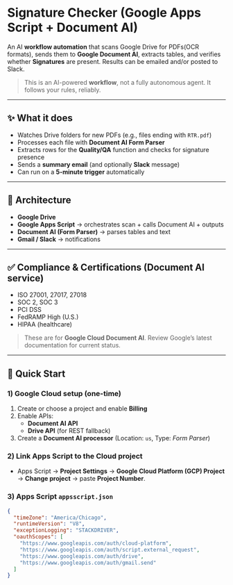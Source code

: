 # Signature Checker (Google Apps Script + Document AI)

An AI **workflow automation** that scans Google Drive for PDFs(OCR formats), sends them to **Google Document AI**, extracts tables, and verifies whether **Signatures** are present. Results can be emailed and/or posted to Slack.

> This is an AI-powered **workflow**, not a fully autonomous agent. It follows your rules, reliably.

---

## ✨ What it does
- Watches Drive folders for new PDFs (e.g., files ending with `RTR.pdf`)
- Processes each file with **Document AI Form Parser**
- Extracts rows for the **Quality/QA** function and checks for signature presence
- Sends a **summary email** (and optionally **Slack** message)
- Can run on a **5-minute trigger** automatically

---

## 🧩 Architecture
- **Google Drive**
- **Google Apps Script** → orchestrates scan + calls Document AI + outputs
- **Document AI (Form Parser)** → parses tables and text
- **Gmail / Slack** → notifications

---

## ✅ Compliance & Certifications (Document AI service)
- ISO 27001, 27017, 27018  
- SOC 2, SOC 3  
- PCI DSS  
- FedRAMP High (U.S.)  
- HIPAA (healthcare)

> These are for **Google Cloud Document AI**. Review Google’s latest documentation for current status.

---

## 🚀 Quick Start

### 1) Google Cloud setup (one-time)
1. Create or choose a project and enable **Billing**  
2. Enable APIs:
   - **Document AI API**
   - **Drive API** (for REST fallback)
3. Create a **Document AI processor** (Location: `us`, Type: *Form Parser*)  

### 2) Link Apps Script to the Cloud project
- Apps Script → **Project Settings** → **Google Cloud Platform (GCP) Project** → **Change project** → paste **Project Number**.

### 3) Apps Script `appsscript.json`
```json
{
  "timeZone": "America/Chicago",
  "runtimeVersion": "V8",
  "exceptionLogging": "STACKDRIVER",
  "oauthScopes": [
    "https://www.googleapis.com/auth/cloud-platform",
    "https://www.googleapis.com/auth/script.external_request",
    "https://www.googleapis.com/auth/drive",
    "https://www.googleapis.com/auth/gmail.send"
  ]
}
